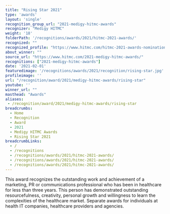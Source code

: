 ```yaml
---
title: "Rising Star 2021"
type: 'awards'
layout: 'single'
recognition_group_url: "2021-medigy-hitmc-awards"
recognizer: "Medigy HITMC"
weight: '18'
folderPath: '/recognitions/awards/2021/hitmc-2021-awards/'
recognized: ""
recognized_profile: "https://www.hitmc.com/hitmc-2021-awards-nominations/"
about_winner: ""
source_url: "https://www.hitmc.com/2021-medigy-hitmc-awards/"
recognitions: ["2021-medigy-hitmc-awards"]
date: '2021-02-01'
featuredimage: '/recognitions/awards/2021/recognition/rising-star.jpg'
profileimage: ''
url: "/recognition/award/2021/medigy-hitmc-awards/rising-star"
youtube: ''
winner_url: ""
masthead: "Awards"
aliases:
 - /recognition/award/2021/medigy-hitmc-awards/rising-star 
breadcrumbs:
  - Home
  - Recognition
  - Award
  - 2021
  - Medigy HITMC Awards
  - Rising Star 2021
breadcrumbLinks:
  - /
  - /recognitions
  - /recognitions/awards/2021/hitmc-2021-awards/
  - /recognitions/awards/2021/hitmc-2021-awards/
  - /recognitions/awards/2021/hitmc-2021-awards/
---
```


This award recognizes the outstanding work and achievement of a marketing, PR or communications professional who has been in healthcare for less than three years. This person has demonstrated outstanding resourcefulness, creativity, personal growth and willingness to learn the complexities of the healthcare market. Separate awards for individuals at health IT companies, healthcare providers and agencies.